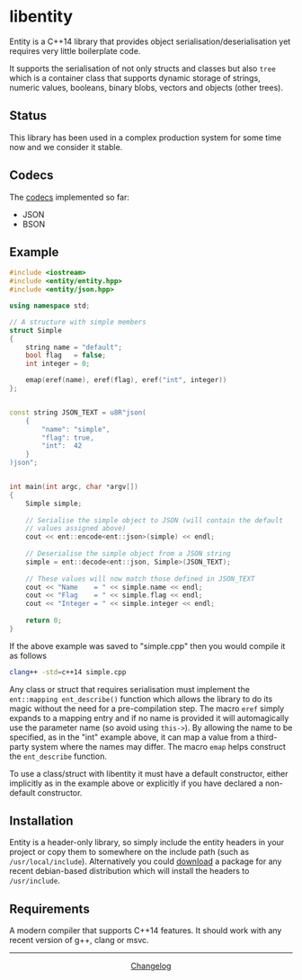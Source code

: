 libentity
=========

Entity is a C++14 library that provides object serialisation/deserialisation
yet requires very little boilerplate code.

It supports the serialisation of not only structs and classes but also `tree`
which is a container class that supports dynamic storage of strings, numeric
values, booleans, binary blobs, vectors and objects (other trees).


Status
------

This library has been used in a complex production system for some time now and
we consider it stable.


Codecs
------

The [codecs](https://github.com/emergent-design/libentity/wiki/Codecs) implemented
so far:

* JSON
* BSON


Example
-------

```cpp
#include <iostream>
#include <entity/entity.hpp>
#include <entity/json.hpp>

using namespace std;

// A structure with simple members
struct Simple
{
    string name	= "default";
    bool flag	= false;
    int integer = 0;    

    emap(eref(name), eref(flag), eref("int", integer))
};


const string JSON_TEXT = u8R"json(
    {
        "name": "simple",
        "flag": true,
        "int":  42
    }
)json";


int main(int argc, char *argv[])
{
    Simple simple;
    
    // Serialise the simple object to JSON (will contain the default
    // values assigned above)
    cout << ent::encode<ent::json>(simple) << endl;
    
    // Deserialise the simple object from a JSON string
    simple = ent::decode<ent::json, Simple>(JSON_TEXT);
    
    // These values will now match those defined in JSON_TEXT
    cout << "Name    = " << simple.name << endl;
    cout << "Flag    = " << simple.flag << endl;
    cout << "Integer = " << simple.integer << endl;
    
    return 0;
}
```

If the above example was saved to "simple.cpp" then you would compile it as follows

```bash
clang++ -std=c++14 simple.cpp
```

Any class or struct that requires serialisation must implement the `ent::mapping ent_describe()` function which allows the library to do its magic without the need for a pre-compilation step. 
The macro `eref` simply expands to a mapping entry and if no name is provided it will automagically use the parameter name (so avoid using `this->`). By allowing the name to be specified, as in the "int" example above, it can map a value from a third-party system where the names may differ.
The macro `emap` helps construct the `ent_describe` function.

To use a class/struct with libentity it must have a default constructor, either implicitly as in
the example above or explicitly if you have declared a non-default constructor.


Installation
------------

Entity is a header-only library, so simply include the entity headers in your
project or copy them to somewhere on the include path (such as ```/usr/local/include```).
Alternatively you could [download](https://github.com/emergent-design/libentity/releases)
a package for any recent debian-based distribution which will install the headers
to ```/usr/include```.


Requirements
------------

A modern compiler that supports C++14 features. It should work with any recent version of g++, clang or msvc.


---

<div style="text-align:center">
	<a href="https://github.com/emergent-design/libentity/blob/master/packages/debian/changelog">
		Changelog
	</a>
</div>
